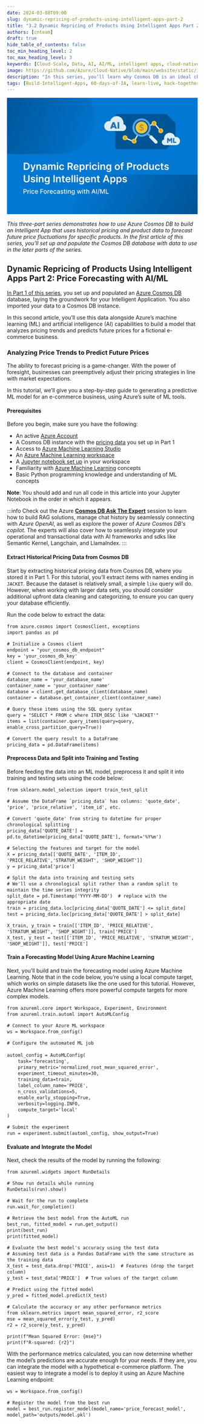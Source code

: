```yaml
---
date: 2024-03-08T09:00
slug: dynamic-repricing-of-products-using-intelligent-apps-part-2
title: "3.2 Dynamic Repricing of Products Using Intelligent Apps Part 2"
authors: [cnteam]
draft: true
hide_table_of_contents: false
toc_min_heading_level: 2
toc_max_heading_level: 3
keywords: [Cloud-Scale, Data, AI, AI/ML, intelligent apps, cloud-native, 60-days, enterprise apps, digital experiences, app modernization]
image: https://github.com/Azure/Cloud-Native/blob/main/website/static/img/ogImage.png
description: "In this series, you’ll learn why Cosmos DB is an ideal choice for powering such applications—and how it makes building Intelligent Apps accessible and approachable." 
tags: [Build-Intelligent-Apps, 60-days-of-IA, learn-live, hack-together, community-buzz, ask-the-expert, azure-kubernetes-service, azure-functions, azure-openai, azure-container-apps, azure-cosmos-db, github-copilot, github-codespaces, github-actions]
---
```


<head> 
  <meta property="og:url" content="https://azure.github.io/cloud-native/60daysofia/dynamic-repricing-of-products-using-intelligent-apps-part-2"/>
  <meta property="og:type" content="website"/> 
  <meta property="og:title" content="Build Intelligent Apps | AI Apps on Azure"/> 
  <meta property="og:description" content="In this series, you’ll learn why Cosmos DB is an ideal choice for powering such applications—and how it makes building Intelligent Apps accessible and approachable."/> 
  <meta property="og:image" content="https://github.com/Azure/Cloud-Native/blob/main/website/static/img/ogImage.png"/> 
  <meta name="twitter:url" content="https://azure.github.io/Cloud-Native/60daysofIA/dynamic-repricing-of-products-using-intelligent-apps-part-2" /> 
  <meta name="twitter:title" content="Build Intelligent Apps | AI Apps on Azure" />
 <meta name="twitter:description" content="In this series, you’ll learn why Cosmos DB is an ideal choice for powering such applications—and how it makes building Intelligent Apps accessible and approachable." />
  <meta name="twitter:image" content="https://azure.github.io/Cloud-Native/img/ogImage.png" /> 
  <meta name="twitter:card" content="summary_large_image" /> 
  <meta name="twitter:creator" content="@devanshidiaries" /> 
  <link rel="canonical" href="https://azure.github.io/Cloud-Native/60daysofIA/dynamic-repricing-of-products-using-intelligent-apps-part-2" /> 
</head> 

<!-- End METADATA -->

![Dynamic Repricing of Products Using Intelligent Apps Part 2: Price Forecasting with AI/ML](../../static/img/60-days-of-ia/blogs/2024-03-08/3-2-1.jpeg)

*This three-part series demonstrates how to use Azure Cosmos DB to build an Intelligent App that uses historical pricing and product data to forecast future price fluctuations for specific products. In the first article of this series, you’ll set up and populate the Cosmos DB database with data to use in the later parts of the series.*

## Dynamic Repricing of Products Using Intelligent Apps Part 2: Price Forecasting with AI/ML

[In Part 1 of this series](https://azure.github.io/Cloud-Native/60DaysOfIA/dynamic-repricing-of-products-using-intelligent-apps-part-1), you set up and populated an [Azure Cosmos DB](https://azure.microsoft.com/free/cosmos-db?ocid=buildia24_60days_blogs) database, laying the groundwork for your Intelligent Application. You also imported your data to a Cosmos DB instance.

In this second article, you’ll use this data alongside Azure’s machine learning (ML) and artificial intelligence (AI) capabilities to build a model that analyzes pricing trends and predicts future prices for a fictional e-commerce business.

### Analyzing Price Trends to Predict Future Prices

The ability to forecast pricing is a game-changer. With the power of foresight, businesses can preemptively adjust their pricing strategies in line with market expectations.

In this tutorial, we’ll give you a step-by-step guide to generating a predictive ML model for an e-commerce business, using Azure’s suite of ML tools.

#### Prerequisites

Before you begin, make sure you have the following:

- An active [Azure Account](https://azure.microsoft.com/free/?ocid=buildia24_60days_blogs)
- A Cosmos DB instance with the [pricing data](https://www.kaggle.com/datasets/sujaykapadnis/price-quote-data/data) you set up in Part 1
- Access to [Azure Machine Learning Studio](https://studio.azureml.net/)
- An [Azure Machine Learning workspace](https://learn.microsoft.com/azure/machine-learning/tutorial-azure-ml-in-a-day?view=azureml-api-2&ocid=buildia24_60days_blogs)
- A [Jupyter notebook set up](https://learn.microsoft.com/azure/machine-learning/quickstart-create-resources?view=azureml-api-2#create-a-new-notebook&ocid=buildia24_60days_blogs) in your workspace
- Familiarity with [Azure Machine Learning](https://azure.microsoft.com/products/machine-learning?ocid=buildia24_60days_blogs) concepts
- Basic Python programming knowledge and understanding of ML concepts

**Note**: You should add and run all code in this article into your Jupyter Notebook in the order in which it appears.

:::info
Check out the Azure **[Cosmos DB Ask The Expert](https://aka.ms/intelligent-apps/ate-cosmos?ocid=buildia24_60days_blogs)** session to learn how to build RAG solutions, manage chat history by seamlessly connecting with *Azure OpenAI*, as well as explore the power of *Azure Cosmos DB's copilot*. The experts will also cover how to seamlessly integrate your operational and transactional data with AI frameworks and sdks like Semantic Kernel, Langchain, and LlamaIndex. 
:::

#### Extract Historical Pricing Data from Cosmos DB

Start by extracting historical pricing data from Cosmos DB, where you stored it in Part 1. For this tutorial, you’ll extract items with names ending in `JACKET`. Because the dataset is relatively small, a simple `like` query will do. However, when working with larger data sets, you should consider additional upfront data cleaning and categorizing, to ensure you can query your database efficiently.

Run the code below to extract the data:

```
from azure.cosmos import CosmosClient, exceptions
import pandas as pd
```
```
# Initialize a Cosmos client
endpoint = "your_cosmos_db_endpoint"
key = 'your_cosmos_db_key'
client = CosmosClient(endpoint, key)
```
```
# Connect to the database and container
database_name = 'your_database_name'
container_name = 'your_container_name'
database = client.get_database_client(database_name)
container = database.get_container_client(container_name)
```
```
# Query these items using the SQL query syntax
query = "SELECT * FROM c where ITEM_DESC like '%JACKET'"
items = list(container.query_items(query=query, enable_cross_partition_query=True))
```
```
# Convert the query result to a DataFrame
pricing_data = pd.DataFrame(items)
```

#### Preprocess Data and Split into Training and Testing

Before feeding the data into an ML model, preprocess it and split it into training and testing sets using the code below:

```
from sklearn.model_selection import train_test_split
```
```
# Assume the DataFrame `pricing_data` has columns: 'quote_date', 'price', 'price_relative', 'item_id', etc.
```
```
# Convert 'quote_date' from string to datetime for proper chronological splitting
pricing_data['QUOTE_DATE'] = pd.to_datetime(pricing_data['QUOTE_DATE'], format='%Y%m')
```
```
# Selecting the features and target for the model
X = pricing_data[['QUOTE_DATE', 'ITEM_ID', 'PRICE_RELATIVE','STRATUM_WEIGHT', 'SHOP_WEIGHT']]
y = pricing_data['price']
```
```
# Split the data into training and testing sets
# We'll use a chronological split rather than a random split to maintain the time series integrity
split_date = pd.Timestamp('YYYY-MM-DD')  # replace with the appropriate date
train = pricing_data.loc[pricing_data['QUOTE_DATE'] <= split_date]
test = pricing_data.loc[pricing_data['QUOTE_DATE'] > split_date]
```
```
X_train, y_train = train[['ITEM_ID', 'PRICE_RELATIVE', 'STRATUM_WEIGHT', 'SHOP_WIGHT']], train['PRICE']
X_test, y_test = test[['ITEM_ID', 'PRICE_RELATIVE', 'STRATUM_WEIGHT', 'SHOP_WEIGHT']], test['PRICE']
```

#### Train a Forecasting Model Using Azure Machine Learning

Next, you’ll build and train the forecasting model using Azure Machine Learning. Note that in the code below, you’re using a local compute target, which works on simple datasets like the one used for this tutorial. However, Azure Machine Learning offers more powerful compute targets for more complex models.

```
from azureml.core import Workspace, Experiment, Environment
from azureml.train.automl import AutoMLConfig
```
```
# Connect to your Azure ML workspace
ws = Workspace.from_config()
```
```
# Configure the automated ML job 

automl_config = AutoMLConfig(
    task='forecasting',
    primary_metric='normalized_root_mean_squared_error',
    experiment_timeout_minutes=30,
    training_data=train,
    label_column_name='PRICE',
    n_cross_validations=5,
    enable_early_stopping=True,
    verbosity=logging.INFO,
    compute_target='local'
) 
```
```
# Submit the experiment
run = experiment.submit(automl_config, show_output=True)
```

#### Evaluate and Integrate the Model

Next, check the results of the model by running the following:

```
from azureml.widgets import RunDetails
```
```
# Show run details while running
RunDetails(run).show()
```
```
# Wait for the run to complete
run.wait_for_completion()
```
```
# Retrieve the best model from the AutoML run
best_run, fitted_model = run.get_output()
print(best_run)
print(fitted_model)
```
```
# Evaluate the best model's accuracy using the test data
# Assuming test data is a Pandas DataFrame with the same structure as the training data
X_test = test_data.drop('PRICE', axis=1)  # Features (drop the target column)
y_test = test_data['PRICE']  # True values of the target column
```
```
# Predict using the fitted model
y_pred = fitted_model.predict(X_test)
```
```
# Calculate the accuracy or any other performance metrics
from sklearn.metrics import mean_squared_error, r2_score
mse = mean_squared_error(y_test, y_pred)
r2 = r2_score(y_test, y_pred)
```
```
print(f"Mean Squared Error: {mse}")
print(f"R-squared: {r2}")
```

With the performance metrics calculated, you can now determine whether the model’s predictions are accurate enough for your needs. If they are, you can integrate the model with a hypothetical e-commerce platform. The easiest way to integrate a model is to deploy it using an Azure Machine Learning endpoint:

```
ws = Workspace.from_config() 
```
```
# Register the model from the best run
model = best_run.register_model(model_name='price_forecast_model', model_path='outputs/model.pkl') 
```
